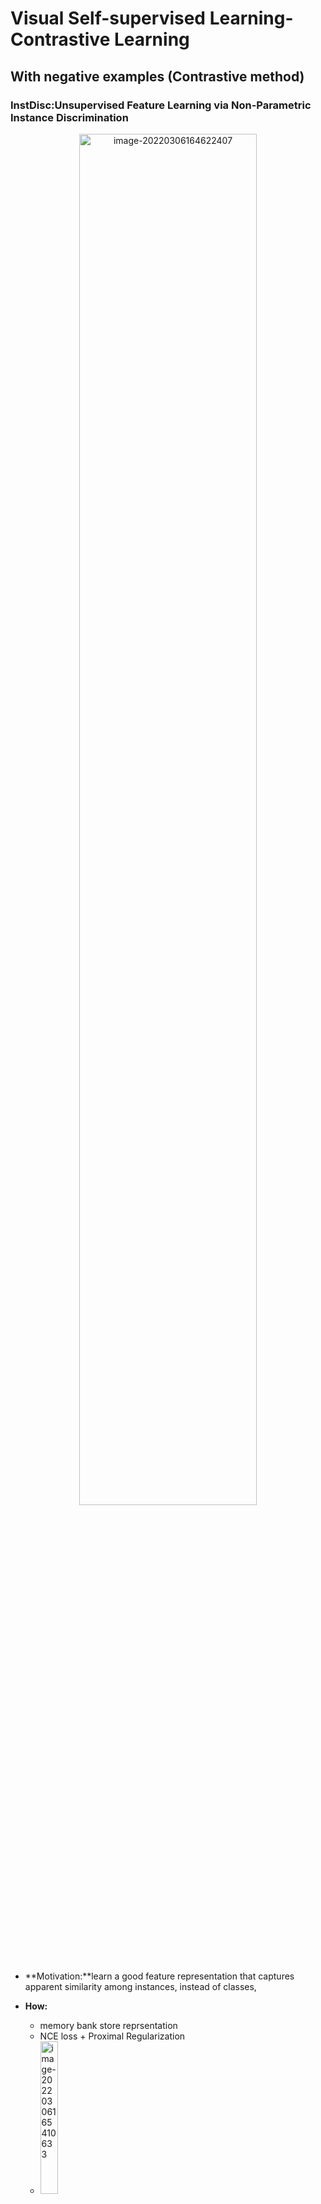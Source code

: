 # Visual Self-supervised Learning-Contrastive Learning


## 

## With negative examples (Contrastive method)

### InstDisc:Unsupervised Feature Learning via Non-Parametric Instance Discrimination

<p align="center">
<img src="../images/Visual Self-supervised Learning.assets/image-20220306164622407.png" alt="image-20220306164622407" style="width:75%;" />
</p>

- **Motivation:**learn a good feature representation that captures apparent similarity among instances, instead of classes,

- **How:**
  - memory bank store reprsentation
  - NCE loss + Proximal Regularization
  - <img src="../images/Visual Self-supervised Learning.assets/image-20220306165410633.png" alt="image-20220306165410633" style="width:25%;" />
  - <img src="../images/Visual Self-supervised Learning.assets/image-20220306165250790.png" alt="image-20220306165250790" style="width:50%;" />
- Adv vs Disadv
  - Memory bank update every epoch

### CPC: Representation Learning withContrastive Predictive Coding
<p align="center">
<img src="../images/Visual Self-supervised Learning.assets/image-20220306171843768.png" alt="image-20220306171843768" style="width:50%;" />
</p>

- Motivation:

  - learn representations by predicting the future in latent space by using powerful autoregressive models. We use a probabilistic contrastive loss which induces the latent space to capture information that is maximally useful to predict future samples
  - learn the representations that encode the underlying shared information between different parts of the (high-dimensional) signal. At the same time it discards low-level information and noise that is more local.

- How:

  - 最大化context和prediction 的互信息

  - When predicting future information we instead encode the target x (future) and context c (present) into a compact distributed vector representations (via non-linear learned mappings) in a way that maximally preserves the mutual information of the original signals x and c defined as

    <img src="../images/Visual Self-supervised Learning.assets/image-20220306172459042.png" alt="image-20220306172459042" style="width:25%;" />

  - we do not predict future observations $x_{t+k}$ directly with a generative model $p_k(x_{t+k}|c_t)$. Instead we model a density ratio which preserves the mutual information between $x_{t+k}$ and $c_t$

  - contrastive loss: q: predictions with context $f(x_{t+k}|c_t)$, k+: enbedding of ground truth, k-: sample out of context

  

### CMC:Contrastive Multiview Coding
<p align="center">
<img src="../images/Visual Self-supervised Learning.assets/image-20220306175348574.png" alt="image-20220306175348574" style="width:50%;" />
</p>
- Motivation

  - we learn a representation that aims to maximize mutual information between different views of the same scene but is otherwise compact

  - classic hypothesis that a powerful representation is one that models view-invariant

    factors.

- How: positive:same image of different view,e.g. depth image/segmentation image

- Disadvantage: encoder not shared

### MoCo
<p align="center">
<img src="../images/Visual Self-supervised Learning.assets/image-20220306181423380.png" alt="image-20220306181423380" style="width:100%;" />
</p>
- we hypothesize that it is desirable to build dictionaries that are: **(i) large and (ii) consistent** as they evolve during training. Intuitively, a larger dictionary may better sample the underlying continuous, highdimensional visual space, while the keys in the dictionary should be represented by the same or similar encoder so that their comparisons to the query are consistent.
- Shuffling BN：The model appears to “cheat” the pretext task and easily finds a low-loss solution. This is possibly because the intra-batch communication among samples (caused by BN) leaks information.
- 

### SimCLR
<p align="center">
<img src="../images/Visual Self-supervised Learning.assets/image-20220306184747940.png" alt="image-20220306184747940" style="width:50%;" />
</p>

- In-batch negative
- composition of data augmentations
  - spatial/geometric transformation of data: cropping and resizing (with horizontal flipping), rotation
  - appearance transformation, such as color distortion (including color dropping, brightness, contrast, saturation, hue)
  - it is critical to *compose cropping with color distortion** in order to learn generalizable features.
- global BN:
- Large batch size:
- nonlinear projection head:

​	We conjecture that the importance of **using the representation before the nonlinear projection is due to loss of information induced by the contrastive loss**. **In particular, <img src="http://latex.codecogs.com/svg.latex?z&space;=&space;g(h)" title="http://latex.codecogs.com/svg.latex?z = g(h)" /> is trained to be invariant to data transformation. Thus, <img src="http://latex.codecogs.com/svg.latex?g" title="http://latex.codecogs.com/svg.latex?g" /> can remove information that may be useful for the downstream task, such as the color or orientation of objects**. By leveraging the nonlinear transformation <img src="http://latex.codecogs.com/svg.latex?g(\cdot)" title="http://latex.codecogs.com/svg.latex?g(\cdot)" />, more information can be formed and maintained in <img src="http://latex.codecogs.com/svg.latex?h" title="http://latex.codecogs.com/svg.latex?h" />.

- **L2 normalization** (i.e. cosine similarity) along with temperature effectively weights different examples, and an **appropriate temperature** can help the model learn from **hard negatives**; and 2) unlike cross-entropy, other objective functions do not weigh the negatives by their relative hardness.
<p align="center">
  <img src="../images/Visual Self-supervised Learning.assets/image-20220306184454609.png" alt="image-20220306184454609" style="width:100%;" />
  </p>

### SwAV:Unsupervised Learning of Visual Features by Contrasting Cluster Assignments
<p align="center">
<img src="../images/Visual Self-supervised Learning.assets/image-20220306195148828.png" alt="image-20220306195148828" style="width:75%;" />
</p>
- Motivation:
  - SwAV, that takes advantage of contrastive methods without requiring to compute pairwise comparisons. Specifically, our method simultaneously clusters the data while **enforcing consistency between cluster assignments produced for different augmentations (or “views”) of the same image**, instead of comparing features directly as in contrastive learning.

- How

  <img src="../images/Visual Self-supervised Learning.assets/image-20220306201843121.png" alt="image-20220306201843121" style="width:50%;" />

  - Multi-Crop
  - 



## w/o negative examples

### BYOL
<p align="center">
<img src="../images/Visual Self-supervised Learning.assets/image-20220306220817154.png" alt="image-20220306220817154" style="width:75%;" />
</p>
<img src="../images/Visual Self-supervised Learning.assets/image-20220306223236207.png" alt="image-20220306223236207" style="width:50%;" />

<img src="../images/Visual Self-supervised Learning.assets/image-20220306223304632.png" alt="image-20220306223304632" style="width:25%;" />

### SimSiam:Exploring Simple Siamese Representation Learning
<p align="center">
<img src="../images/Visual Self-supervised Learning.assets/image-20220306225205266.png" alt="image-20220306225205266" style="width:50%;" />
</p>
- Motivation:that collapsing solutions do exist for the loss and structure, but a **stop-gradient** operation plays an essential role in preventing collapsing.

- SimSiam as EM algorithm

  考虑以下损失函数:
  <img src="http://latex.codecogs.com/svg.latex?\mathcal&space;L=\mathbb&space;E_{x,&space;\mathcal&space;T}\left[||\mathcal&space;F_\theta(\mathcal&space;T(x))-\eta_x||^2_2\right]" title="http://latex.codecogs.com/svg.latex?\mathcal L=\mathbb E_{x, \mathcal T}\left[||\mathcal F_\theta(\mathcal T(x))-\eta_x||^2_2\right]" />
  <img src="http://latex.codecogs.com/svg.latex?\eta_x" title="http://latex.codecogs.com/svg.latex?\eta_x" />是图片<img src="http://latex.codecogs.com/svg.latex?x" title="http://latex.codecogs.com/svg.latex?x" />的表示，是一组可学习的参数，<img src="http://latex.codecogs.com/svg.latex?\theta" title="http://latex.codecogs.com/svg.latex?\theta" />是网络参数。我们采用EM算法优化这两组参数。目标是:
  
  <img src="http://latex.codecogs.com/svg.latex?\theta^*,\eta^*=\min&space;\mathcal&space;L(\theta,&space;\eta)" title="http://latex.codecogs.com/svg.latex?\theta^*,\eta^*=\min \mathcal L(\theta, \eta)" />
  
  我们交替优化:
  
  <img src="http://latex.codecogs.com/svg.latex?\theta^t&space;\leftarrow&space;\arg&space;\min_\theta&space;\mathcal&space;L(\theta,&space;\eta^{t-1})" title="http://latex.codecogs.com/svg.latex?\theta^t \leftarrow \arg \min_\theta \mathcal L(\theta, \eta^{t-1})" />和<img src="http://latex.codecogs.com/svg.latex?\eta^t&space;\leftarrow&space;\arg&space;\min_\eta&space;\mathcal&space;L(\theta^t,&space;\eta)" title="http://latex.codecogs.com/svg.latex?\eta^t \leftarrow \arg \min_\eta \mathcal L(\theta^t, \eta)" />
  
  - E步：优化<img src="http://latex.codecogs.com/svg.latex?\theta" title="http://latex.codecogs.com/svg.latex?\theta" />：采用sgd优化<img src="http://latex.codecogs.com/svg.latex?\theta" title="http://latex.codecogs.com/svg.latex?\theta" /> 需要采用stop gradient防止梯度回传到<img src="http://latex.codecogs.com/svg.latex?\eta" title="http://latex.codecogs.com/svg.latex?\eta" />，因为<img src="http://latex.codecogs.com/svg.latex?\eta" title="http://latex.codecogs.com/svg.latex?\eta" />被视为常量
  - M步：优化<img src="http://latex.codecogs.com/svg.latex?\eta_x" title="http://latex.codecogs.com/svg.latex?\eta_x" /> :给定每个x并且固定<img src="http://latex.codecogs.com/svg.latex?\theta=\theta_t" title="http://latex.codecogs.com/svg.latex?\theta=\theta_t" />优化<img src="http://latex.codecogs.com/svg.latex?\mathcal&space;L" title="http://latex.codecogs.com/svg.latex?\mathcal L" />（求导）:
  
    <img src="http://latex.codecogs.com/svg.latex?\eta_x^t=\arg&space;\min_{\eta_x}\mathbb&space;E_{\mathcal&space;T}[||\mathcal&space;F_{\theta^t}(\mathcal&space;T(x))-\eta_x||^2_2]=\mathbb&space;E_{\mathcal&space;T}[\mathcal&space;F_{\theta^t}(\mathcal&space;T(x))]" title="http://latex.codecogs.com/svg.latex?\eta_x^t=\arg \min_{\eta_x}\mathbb E_{\mathcal T}[||\mathcal F_{\theta^t}(\mathcal T(x))-\eta_x||^2_2]=\mathbb E_{\mathcal T}[\mathcal F_{\theta^t}(\mathcal T(x))]" />" />

    说明<img src="http://latex.codecogs.com/svg.latex?\eta_x" title="http://latex.codecogs.com/svg.latex?\eta_x" />的最优解是<img src="http://latex.codecogs.com/svg.latex?x" title="http://latex.codecogs.com/svg.latex?x" />经过augmentation后表征的期望(关于augmentation)

- One-step alternation

  - 通过采样**一次**augmentation <img src="http://latex.codecogs.com/svg.latex?\mathcal&space;T'" title="http://latex.codecogs.com/svg.latex?\mathcal T'" />对<img src="http://latex.codecogs.com/svg.latex?\eta_x^t" title="http://latex.codecogs.com/svg.latex?\eta_x^t" />估计：
    <img src="http://latex.codecogs.com/svg.latex?\eta_x^t=\mathcal&space;F_{\theta^t}(\mathcal&space;T'(x))" title="http://latex.codecogs.com/svg.latex?\eta_x^t=\mathcal F_{\theta^t}(\mathcal T'(x))" />

  - 对<img src="http://latex.codecogs.com/svg.latex?\theta" title="http://latex.codecogs.com/svg.latex?\theta" />优化,带入上式,采用sgd优化
    <img src="http://latex.codecogs.com/svg.latex?\theta^{t&plus;1}=\arg&space;\min&space;\mathbb&space;E_{x,&space;\mathcal&space;T}[||\mathcal&space;F_{\theta}(\mathcal&space;T'(x))-\eta_x^t||]" title="http://latex.codecogs.com/svg.latex?\theta^{t+1}=\arg \min \mathbb E_{x, \mathcal T}[||\mathcal F_{\theta}(\mathcal T'(x))-\eta_x^t||]" />

- Predictor

  predictor h是对<img src="http://latex.codecogs.com/svg.latex?\mathbb&space;E_{\mathcal&space;T}[\mathcal&space;F_{\theta^t}(\mathcal&space;T(x))]" title="http://latex.codecogs.com/svg.latex?\mathbb E_{\mathcal T}[\mathcal F_{\theta^t}(\mathcal T(x))]" />的估计：

  <img src="http://latex.codecogs.com/svg.latex?h^*(z_1)&space;=&space;\arg&space;\min_{h(z_1)}&space;\mathbb&space;E_z[||h(z_1)-z_2||_2^2]=\mathbb&space;E_z[z_2]=\mathbb&space;E_{\mathcal&space;T}[f(\mathcal&space;T(x))]" title="http://latex.codecogs.com/svg.latex?h^*(z_1) = \arg \min_{h(z_1)} \mathbb E_z[||h(z_1)-z_2||_2^2]=\mathbb E_z[z_2]=\mathbb E_{\mathcal T}[f(\mathcal T(x))]" />

  在单步优化中,<img src="http://latex.codecogs.com/svg.latex?\mathbb&space;E_{\mathcal&space;T}&space;[\cdot]" title="http://latex.codecogs.com/svg.latex?\mathbb E_{\mathcal T} [\cdot]" />被忽略了，h视为对其的估计(Expectation over augmentations)，除了用h估计<img src="http://latex.codecogs.com/svg.latex?\mathbb&space;E_{\mathcal&space;T}&space;[\cdot]" title="http://latex.codecogs.com/svg.latex?\mathbb E_{\mathcal T} [\cdot]" />，也可以采用动量更新的方式

- Symmetrization

  Actually, the SGD optimizer computes the empirical expectation of <img src="http://latex.codecogs.com/svg.latex?\mathbb&space;E_{x,&space;\mathcal&space;T}[\cdot]" title="http://latex.codecogs.com/svg.latex?\mathbb E_{x, \mathcal T}[\cdot]" /> by sampling a batch of images and one pair of augmentations <img src="http://latex.codecogs.com/svg.latex?(\mathcal&space;T_1,&space;\mathcal&space;T_2)" title="http://latex.codecogs.com/svg.latex?(\mathcal T_1, \mathcal T_2)" />. In principle, the empirical expectation should be more precise with **denser sampling**,Symmetrization supplies an extra pair  <img src="http://latex.codecogs.com/svg.latex?(\mathcal&space;T_2,&space;\mathcal&space;T_1)" title="http://latex.codecogs.com/svg.latex?(\mathcal T_2, \mathcal T_1)" /> This explains that symmetrization is **not necessary** for our method to work, yet it is able to improve accuracy



### DINO
<p align="center">
<img src="../images/Visual Self-supervised Learning.assets/image-20220307210626613.png" alt="image-20220307210626613" style="width:50%;" />
</p>

